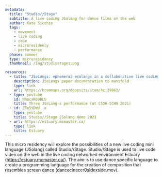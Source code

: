 ```yaml
---
metadata:
  title: "Studio//Stage"
  subtitle: A live coding JSolang for dance films on the web
  author: Kate Sicchio
  tags:
    - movement
    - live coding
    - code
    - microresidency
    - performance
  phase: summer
  type: microresidency
  thumbnail: /img/studiostage1.png

resources:
  - title: "JSoLangs: ephemeral esolangs in a collaborative live coding environment"
    description: JSoLangs paper documentation to manifold
    type: link
    url: https://hcommons.org/deposits/item/hc:39063/
  - type: youtube
    id: NhocxKG9BLU
    title: Three JSoLang-s performance (at CSDH-SCHN 2021)
  - id: ZTo5SDWU__o
    type: youtube
    title: Studio//Stage JSolang demo 2021
  - url: https://estuary.mcmaster.ca/
    type: link
    title: Estuary
---
```


This micro residency will explore the possibilities of a new live coding mini language (JSolang) called Studio//Stage. Studio//Stage is used to live code video on the web in the live coding networked environment Estuary (https://estuary.mcmaster.ca/). The aim is to use dance specific language to create a programming language for the creation of composition that resembles screen dance (dancecinecer0sidexside.mov).
